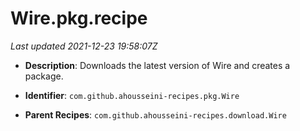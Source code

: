 # Wire.pkg.recipe

_Last updated 2021-12-23 19:58:07Z_

- **Description**: Downloads the latest version of Wire and creates a package.

- **Identifier**: `com.github.ahousseini-recipes.pkg.Wire`

- **Parent Recipes**: `com.github.ahousseini-recipes.download.Wire`